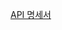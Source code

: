 [API 명세서](3%E1%84%8C%E1%85%A9%E1%84%80%E1%85%A1%E1%84%83%E1%85%AC%20f7dbeff2055f49eebdee6a9cda78cb09/API%20%E1%84%86%E1%85%A7%E1%86%BC%E1%84%89%E1%85%A6%E1%84%89%E1%85%A5%20d0f22e7ca8994b74bfdcdaa39c6ee7a8.csv)
